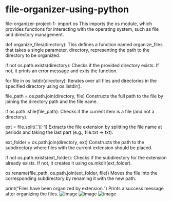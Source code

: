# file-organizer-using-python
file-organizer-project-1-
import os This imports the os module, which provides functions for interacting with the operating system, such as file and directory management.

def organize_files(directory): This defines a function named organize_files that takes a single parameter, directory, representing the path to the directory to be organized.

if not os.path.exists(directory): Checks if the provided directory exists. If not, it prints an error message and exits the function.

for file in os.listdir(directory): Iterates over all files and directories in the specified directory using os.listdir().

file_path = os.path.join(directory, file) Constructs the full path to the file by joining the directory path and the file name.

if os.path.isfile(file_path): Checks if the current item is a file (and not a directory).

ext = file.split(‘.’)[-1] Extracts the file extension by splitting the file name at periods and taking the last part (e.g., file.txt -> txt).

ext_folder = os.path.join(directory, ext) Constructs the path to the subdirectory where files with the current extension should be placed.

if not os.path.exists(ext_folder): Checks if the subdirectory for the extension already exists. If not, it creates it using os.mkdir(ext_folder).

os.rename(file_path, os.path.join(ext_folder, file)) Moves the file into the corresponding subdirectory by renaming it with the new path.

print(“Files have been organized by extension.”) Prints a success message after organizing the files.
![image](https://github.com/user-attachments/assets/d5d9cba2-ae17-4340-9e30-b6d905a1e89d)
![image](https://github.com/user-attachments/assets/08f50544-9f38-4124-af1e-8c2f4ad88a43)
![image](https://github.com/user-attachments/assets/24e15587-4a93-439c-878c-df1c66577501)


